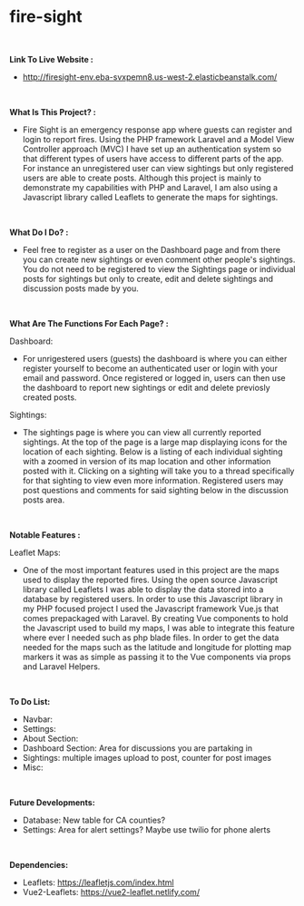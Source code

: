# fire-sight

<br>

**Link To Live Website :**

- http://firesight-env.eba-svxpemn8.us-west-2.elasticbeanstalk.com/

<br>

**What Is This Project? :**

- Fire Sight is an emergency response app where guests can register and login to report fires. Using the PHP framework Laravel and a Model View Controller approach (MVC) I have set up an authentication system so that different types of users have access to different parts of the app. For instance an unregistered user can view sightings but only registered users are able to create posts. Although this project is mainly to demonstrate my capabilities with PHP and Laravel, I am also using a Javascript library called Leaflets to generate the maps for sightings.

<br>

**What Do I Do? :**

- Feel free to register as a user on the Dashboard page and from there you can create new sightings or even comment other people's sightings. You do not need to be registered to view the Sightings page or individual posts for sightings but only to create, edit and delete sightings and discussion posts made by you.

<br>

**What Are The Functions For Each Page? :**

Dashboard:

- For unrigestered users (guests) the dashboard is where you can either register yourself to become an authenticated user or login with your email and password. Once registered or logged in, users can then use the dashboard to report new sightings or edit and delete previosly created posts.

Sightings:

- The sightings page is where you can view all currently reported sightings. At the top of the page is a large map displaying icons for the location of each sighting. Below is a listing of each individual sighting with a zoomed in version of its map location and other information posted with it. Clicking on a sighting will take you to a thread specifically for that sighting to view even more information. Registered users may post questions and comments for said sighting below in the discussion posts area.

<br>

**Notable Features :**

Leaflet Maps:

- One of the most important features used in this project are the maps used to display the reported fires. Using the open source Javascript library called Leaflets I was able to display the data stored into a database by registered users. In order to use this Javascript library in my PHP focused project I used the Javascript framework Vue.js that comes prepackaged with Laravel. By creating Vue components to hold the Javascript used to build my maps, I was able to integrate this feature where ever I needed such as php blade files. In order to get the data needed for the maps such as the latitude and longitude for plotting map markers it was as simple as passing it to the Vue components via props and Laravel Helpers.

<br>

**To Do List:**

- Navbar:
- Settings:
- About Section:
- Dashboard Section: Area for discussions you are partaking in
- Sightings: multiple images upload to post, counter for post images
- Misc:

<br>

**Future Developments:**

- Database: New table for CA counties?
- Settings: Area for alert settings? Maybe use twilio for phone alerts

<br>

**Dependencies:**

- Leaflets: https://leafletjs.com/index.html
- Vue2-Leaflets: https://vue2-leaflet.netlify.com/
